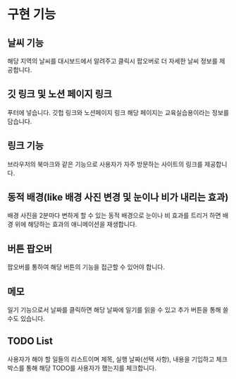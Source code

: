 # 구현 기능

## 날씨 기능

해당 지역의 날씨를 대시보드에서 알려주고 클릭시 팝오버로 더 자세한 날씨 정보를 제공합니다.

## 깃 링크 및 노션 페이지 링크

푸터에 넣습니다. 깃헙 링크와 노션페이지 링크 해당 페이지는 교육실습용이라는 정보를 담습니다.

## 링크 기능

브라우저의 북마크와 같은 기능으로 사용자가 자주 방문하는 사이트의 링크를 제공합니다.

## 동적 배경(like 배경 사진 변경 및 눈이나 비가 내리는 효과)

배경 사진을 2분마다 변하게 할 수 있는 동적 배경으로 눈이나 비 효과를 트리거 하면 배경 위에 해당하는 효과의 애니메이션을 재생합니다.

## 버튼 팝오버

팝오버를 통하여 해당 버튼의 기능을 접근할 수 있어야 합니다.

## 메모

일기 기능으로서 날짜를 클릭하면 해당 날짜에 일기를 읽을 수 있고 추가 버튼을 통해 쓸 수도 있습니다.

## TODO List

사용자가 해야 할 일들의 리스트이며 제목, 실행 날짜(선택 사항), 내용을 기입하고 체크박스를 통해 해당 TODO를 사용자가 했는지를 체크합니다.
